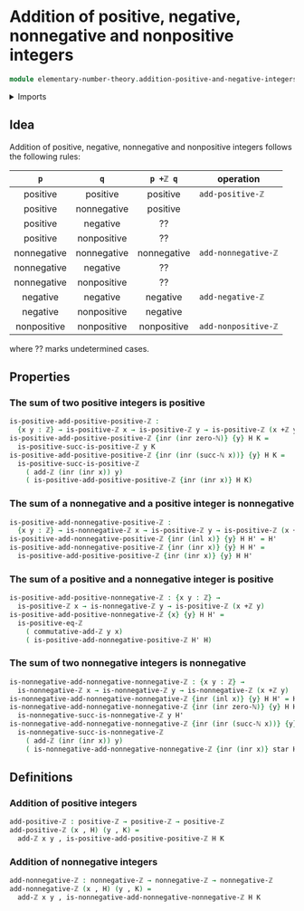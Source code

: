 # Addition of positive, negative, nonnegative and nonpositive integers

```agda
module elementary-number-theory.addition-positive-and-negative-integers where
```

<details><summary>Imports</summary>

```agda
open import elementary-number-theory.addition-integers
open import elementary-number-theory.integers
open import elementary-number-theory.natural-numbers
open import elementary-number-theory.negative-integers
open import elementary-number-theory.nonnegative-integers
open import elementary-number-theory.nonpositive-integers
open import elementary-number-theory.positive-integers

open import foundation.action-on-identifications-functions
open import foundation.coproduct-types
open import foundation.dependent-pair-types
open import foundation.embeddings
open import foundation.empty-types
open import foundation.equality-coproduct-types
open import foundation.equivalences
open import foundation.function-types
open import foundation.homotopies
open import foundation.identity-types
open import foundation.injective-maps
open import foundation.negated-equality
open import foundation.negation
open import foundation.propositions
open import foundation.retractions
open import foundation.sections
open import foundation.sets
open import foundation.subtypes
open import foundation.transport-along-identifications
open import foundation.unit-type
open import foundation.universe-levels
```

</details>

## Idea

Addition of positive, negative, nonnegative and nonpositive integers follows the
following rules:

|     `p`     |     `q`     |  `p +ℤ q`   | operation           |
| :---------: | :---------: | :---------: | ------------------- |
|  positive   |  positive   |  positive   | `add-positive-ℤ`    |
|  positive   | nonnegative |  positive   |                     |
|  positive   |  negative   |     ??      |                     |
|  positive   | nonpositive |     ??      |                     |
| nonnegative | nonnegative | nonnegative | `add-nonnegative-ℤ` |
| nonnegative |  negative   |     ??      |                     |
| nonnegative | nonpositive |     ??      |                     |
|  negative   |  negative   |  negative   | `add-negative-ℤ`    |
|  negative   | nonpositive |  negative   |                     |
| nonpositive | nonpositive | nonpositive | `add-nonpositive-ℤ` |

where ?? marks undetermined cases.

## Properties

### The sum of two positive integers is positive

```agda
is-positive-add-positive-positive-ℤ :
  {x y : ℤ} → is-positive-ℤ x → is-positive-ℤ y → is-positive-ℤ (x +ℤ y)
is-positive-add-positive-positive-ℤ {inr (inr zero-ℕ)} {y} H K =
  is-positive-succ-is-positive-ℤ y K
is-positive-add-positive-positive-ℤ {inr (inr (succ-ℕ x))} {y} H K =
  is-positive-succ-is-positive-ℤ
    ( add-ℤ (inr (inr x)) y)
    ( is-positive-add-positive-positive-ℤ {inr (inr x)} H K)
```

### The sum of a nonnegative and a positive integer is nonnegative

```agda
is-positive-add-nonnegative-positive-ℤ :
  {x y : ℤ} → is-nonnegative-ℤ x → is-positive-ℤ y → is-positive-ℤ (x +ℤ y)
is-positive-add-nonnegative-positive-ℤ {inr (inl x)} {y} H H' = H'
is-positive-add-nonnegative-positive-ℤ {inr (inr x)} {y} H H' =
  is-positive-add-positive-positive-ℤ {inr (inr x)} {y} H H'
```

### The sum of a positive and a nonnegative integer is positive

```agda
is-positive-add-positive-nonnegative-ℤ : {x y : ℤ} →
  is-positive-ℤ x → is-nonnegative-ℤ y → is-positive-ℤ (x +ℤ y)
is-positive-add-positive-nonnegative-ℤ {x} {y} H H' =
  is-positive-eq-ℤ
    ( commutative-add-ℤ y x)
    ( is-positive-add-nonnegative-positive-ℤ H' H)
```

### The sum of two nonnegative integers is nonnegative

```agda
is-nonnegative-add-nonnegative-nonnegative-ℤ : {x y : ℤ} →
  is-nonnegative-ℤ x → is-nonnegative-ℤ y → is-nonnegative-ℤ (x +ℤ y)
is-nonnegative-add-nonnegative-nonnegative-ℤ {inr (inl x)} {y} H H' = H'
is-nonnegative-add-nonnegative-nonnegative-ℤ {inr (inr zero-ℕ)} {y} H H' =
  is-nonnegative-succ-is-nonnegative-ℤ y H'
is-nonnegative-add-nonnegative-nonnegative-ℤ {inr (inr (succ-ℕ x))} {y} H H' =
  is-nonnegative-succ-is-nonnegative-ℤ
    ( add-ℤ (inr (inr x)) y)
    ( is-nonnegative-add-nonnegative-nonnegative-ℤ {inr (inr x)} star H')
```

## Definitions

### Addition of positive integers

```agda
add-positive-ℤ : positive-ℤ → positive-ℤ → positive-ℤ
add-positive-ℤ (x , H) (y , K) =
  add-ℤ x y , is-positive-add-positive-positive-ℤ H K
```

### Addition of nonnegative integers

```agda
add-nonnegative-ℤ : nonnegative-ℤ → nonnegative-ℤ → nonnegative-ℤ
add-nonnegative-ℤ (x , H) (y , K) =
  add-ℤ x y , is-nonnegative-add-nonnegative-nonnegative-ℤ H K
```
